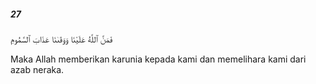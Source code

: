 ##### 27

<span class="ayah">فَمَنَّ ٱللَّهُ عَلَيْنَا وَوَقَىٰنَا عَذَابَ ٱلسَّمُومِ</span>

<span class="ayah_translation">Maka Allah memberikan karunia kepada kami dan memelihara kami dari azab neraka.</span>
